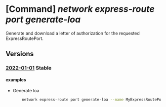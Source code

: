 # [Command] _network express-route port generate-loa_

Generate and download a letter of authorization for the requested ExpressRoutePort.

## Versions

### [2022-01-01](/Resources/mgmt-plane/L3N1YnNjcmlwdGlvbnMve30vcmVzb3VyY2Vncm91cHMve30vcHJvdmlkZXJzL21pY3Jvc29mdC5uZXR3b3JrL2V4cHJlc3Nyb3V0ZXBvcnRzL3t9L2dlbmVyYXRlbG9h/2022-01-01.xml) **Stable**

<!-- mgmt-plane /subscriptions/{}/resourcegroups/{}/providers/microsoft.network/expressrouteports/{}/generateloa 2022-01-01 -->

#### examples

- Generate loa
    ```bash
        network express-route port generate-loa --name MyExpressRoutePort --resource-group MyResourceGroup --customer-name MyCircuit
    ```
